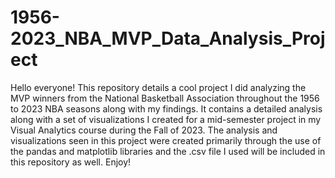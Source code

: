 # 1956-2023_NBA_MVP_Data_Analysis_Project
Hello everyone! This repository details a cool project I did analyzing the MVP winners from the National Basketball Association throughout the 1956 to 2023 NBA seasons along with my findings.
It contains a detailed analysis along with a set of visualizations I created for a mid-semester project in my Visual Analytics course during the Fall of 2023.
The analysis and visualizations seen in this project were created primarily through the use of the pandas and matplotlib libraries and the .csv file I used will be included in this repository as well.
Enjoy!
